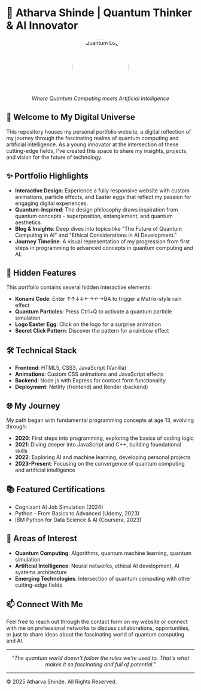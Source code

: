 # 🌌 Atharva Shinde | Quantum Thinker & AI Innovator

<div align="center">
  <img src="assets/atom.jpg" alt="Quantum Logo" width="150" style="border-radius: 50%;" />
  <br>
  <em>Where Quantum Computing meets Artificial Intelligence</em>
</div>

## 🚀 Welcome to My Digital Universe

This repository houses my personal portfolio website, a digital reflection of my journey through the fascinating realms of quantum computing and artificial intelligence. As a young innovator at the intersection of these cutting-edge fields, I've created this space to share my insights, projects, and vision for the future of technology.

## ✨ Portfolio Highlights

- **Interactive Design**: Experience a fully responsive website with custom animations, particle effects, and Easter eggs that reflect my passion for engaging digital experiences.
- **Quantum-Inspired**: The design philosophy draws inspiration from quantum concepts - superposition, entanglement, and quantum aesthetics.
- **Blog & Insights**: Deep dives into topics like "The Future of Quantum Computing in AI" and "Ethical Considerations in AI Development."
- **Journey Timeline**: A visual representation of my progression from first steps in programming to advanced concepts in quantum computing and AI.

## 🔮 Hidden Features

This portfolio contains several hidden interactive elements:

- **Konami Code**: Enter ↑↑↓↓←→←→BA to trigger a Matrix-style rain effect
- **Quantum Particles**: Press Ctrl+Q to activate a quantum particle simulation
- **Logo Easter Egg**: Click on the logo for a surprise animation
- **Secret Click Pattern**: Discover the pattern for a rainbow effect

## 🛠️ Technical Stack

- **Frontend**: HTML5, CSS3, JavaScript (Vanilla)
- **Animations**: Custom CSS animations and JavaScript effects
- **Backend**: Node.js with Express for contact form functionality
- **Deployment**: Netlify (frontend) and Render (backend)

## 🌐 My Journey

My path began with fundamental programming concepts at age 13, evolving through:

- **2020**: First steps into programming, exploring the basics of coding logic
- **2021**: Diving deeper into JavaScript and C++, building foundational skills
- **2022**: Exploring AI and machine learning, developing personal projects
- **2023-Present**: Focusing on the convergence of quantum computing and artificial intelligence

## 📚 Featured Certifications

- Cognizant AI Job Simulation (2024)
- Python - From Basics to Advanced (Udemy, 2023)
- IBM Python for Data Science & AI (Coursera, 2023)

## 🔬 Areas of Interest

- **Quantum Computing**: Algorithms, quantum machine learning, quantum simulation
- **Artificial Intelligence**: Neural networks, ethical AI development, AI systems architecture
- **Emerging Technologies**: Intersection of quantum computing with other cutting-edge fields

## 📫 Connect With Me

Feel free to reach out through the contact form on my website or connect with me on professional networks to discuss collaborations, opportunities, or just to share ideas about the fascinating world of quantum computing and AI.

---

<div align="center">
  <em>"The quantum world doesn't follow the rules we're used to. That's what makes it so fascinating and full of potential."</em>
</div>

---

© 2025 Atharva Shinde. All Rights Reserved. 